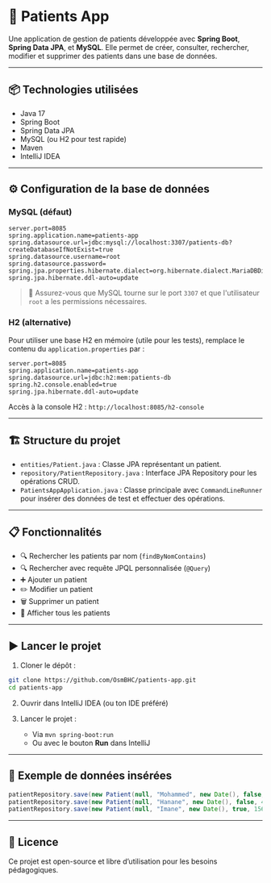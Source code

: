 # 🏥 Patients App

Une application de gestion de patients développée avec **Spring Boot**, **Spring Data JPA**, et **MySQL**. Elle permet de créer, consulter, rechercher, modifier et supprimer des patients dans une base de données.

---

## 📦 Technologies utilisées

- Java 17
- Spring Boot
- Spring Data JPA
- MySQL (ou H2 pour test rapide)
- Maven
- IntelliJ IDEA

---

## ⚙️ Configuration de la base de données

### MySQL (défaut)

```properties
server.port=8085
spring.application.name=patients-app
spring.datasource.url=jdbc:mysql://localhost:3307/patients-db?createDatabaseIfNotExist=true
spring.datasource.username=root
spring.datasource.password=
spring.jpa.properties.hibernate.dialect=org.hibernate.dialect.MariaDBDialect
spring.jpa.hibernate.ddl-auto=update
```

> 📝 Assurez-vous que MySQL tourne sur le port `3307` et que l'utilisateur `root` a les permissions nécessaires.

### H2 (alternative)

Pour utiliser une base H2 en mémoire (utile pour les tests), remplace le contenu du `application.properties` par :

```properties
server.port=8085
spring.application.name=patients-app
spring.datasource.url=jdbc:h2:mem:patients-db
spring.h2.console.enabled=true
spring.jpa.hibernate.ddl-auto=update
```

Accès à la console H2 : `http://localhost:8085/h2-console`

---

## 🏗️ Structure du projet

- `entities/Patient.java` : Classe JPA représentant un patient.
- `repository/PatientRepository.java` : Interface JPA Repository pour les opérations CRUD.
- `PatientsAppApplication.java` : Classe principale avec `CommandLineRunner` pour insérer des données de test et effectuer des opérations.

---

## 📋 Fonctionnalités

- 🔍 Rechercher les patients par nom (`findByNomContains`)
- 🔍 Rechercher avec requête JPQL personnalisée (`@Query`)
- ➕ Ajouter un patient
- ✏️ Modifier un patient
- 🗑️ Supprimer un patient
- 📄 Afficher tous les patients

---

## ▶️ Lancer le projet

1. Cloner le dépôt :

```bash
git clone https://github.com/OsmBHC/patients-app.git
cd patients-app
```

2. Ouvrir dans IntelliJ IDEA (ou ton IDE préféré)

3. Lancer le projet :
   - Via `mvn spring-boot:run`
   - Ou avec le bouton **Run** dans IntelliJ

---

## 🧪 Exemple de données insérées

```java
patientRepository.save(new Patient(null, "Mohammed", new Date(), false, 134));
patientRepository.save(new Patient(null, "Hanane", new Date(), false, 432));
patientRepository.save(new Patient(null, "Imane", new Date(), true, 156));
```

---

## 📜 Licence

Ce projet est open-source et libre d’utilisation pour les besoins pédagogiques.
